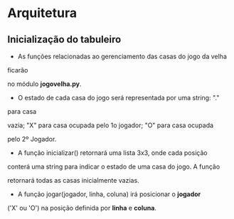 # Arquitetura


## Inicialização do tabuleiro


* As funções relacionadas ao gerenciamento das casas do jogo da velha


ficarão


no módulo **jogovelha.py**.


* O estado de cada casa do jogo será representada por uma string: "."


para casa


vazia; "X" para casa ocupada pelo 1o jogador; "O" para casa ocupada


pelo 2º Jogador.


* A função inicializar() retornará uma lista 3x3, onde cada posição


conterá uma string para indicar o estado de uma casa do jogo. A função


retornará todas as casas inicialmente vazias.


* A função jogar(jogador, linha, coluna) irá posicionar o **jogador**


('X' ou 'O') na posição definida por **linha** e **coluna**.
